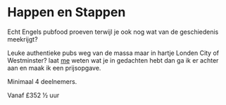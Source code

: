 # Happen en Stappen

<span class="lead">Echt Engels pubfood proeven terwijl je ook nog wat van  de
geschiedenis meekrijgt?</span>

Leuke authentieke pubs weg van de massa maar in hartje Londen City of
Westminster? 
laat [me](mailto:ans@nlgids.london) weten wat je in gedachten hebt dan ga ik er
achter aan en maak ik een prijsopgave.

Minimaal 4 deelnemers.

Vanaf <span class="price">£35</span><span class="duration">2 &frac12; uur</span>

